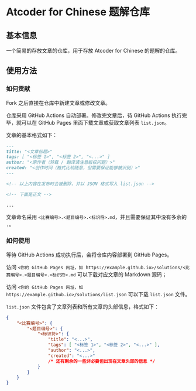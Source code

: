 # Atcoder for Chinese 题解仓库

## 基本信息

一个简易的存放文章的仓库，用于存放 Atcoder for Chinese 的题解的仓库。

## 使用方法

### 如何贡献

Fork 之后直接在仓库中新建文章或修改文章。

仓库采用 GitHub Actions 自动部署。修改完文章后，待 GitHub Actions 执行完毕，就可以在 GitHub Pages 里面下载文章或获取文章列表 `list.json`。

文章的基本格式如下：

```markdown
---
title: "<文章标题>"
tags: [ "<标签 1>", "<标签 2>", "<...>" ]
author: "<原作者（转载 / 翻译请注意版权问题）>"
created: "<创作时间（格式比较随意，但需要保证能够被识别）>"
---

<!-- 以上内容在发布时会被删除，并以 JSON 格式写入 list.json -->

<!-- 下面是正文 -->

...
```

文章命名采用 `<比赛编号>.<题目编号>.<标识符>.md`，并且需要保证其中没有多余的 `.`。

### 如何使用

等待 GitHub Actions 成功执行后，会将仓库内容部署到 GitHub Pages。

访问 `<你的 GitHub Pages 网址，如 https://example.github.io>/solutions/<比赛编号>.<题目编号>.<标识符>.md` 可以下载对应文章的 Markdown 源码；

访问 `<你的 GitHub Pages 网址，如 https://example.github.io>/solutions/list.json` 可以下载 `list.json` 文件。

`list.json` 文件包含了文章列表和所有文章的头部信息，格式如下：

```json
{
    "<比赛编号>": {
        "<题目编号>": {
            "<标识符>": {
                "title": "<...>",
                "tags": [ "<标签 1>", "<标签 2>", "<...>" ],
                "author": "<...>",
                "created": "<...>"
                /* 还有剩余的一些非必要但出现在文章头部的信息 */
            }
        }
    }
}
```
